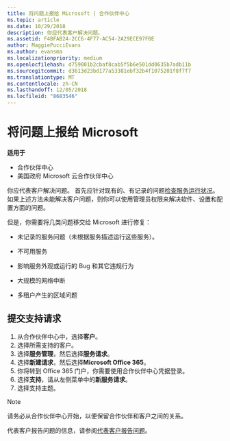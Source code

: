 ```yaml
---
title: 将问题上报给 Microsoft | 合作伙伴中心
ms.topic: article
ms.date: 10/29/2018
description: 你应代表客户解决问题。
ms.assetid: F4BFAB24-2CC6-4F77-AC54-2A29ECE97F0E
author: MaggiePucciEvans
ms.author: evansma
ms.localizationpriority: medium
ms.openlocfilehash: d759001b2cbaf8cab5f5b6e501dd0635b7adb11b
ms.sourcegitcommit: d3613d23bd177a53381ebf32b4f1075201f8f7f7
ms.translationtype: MT
ms.contentlocale: zh-CN
ms.lasthandoff: 12/05/2018
ms.locfileid: "8683546"
---
```

# <a name="escalate-problems-to-microsoft"></a>将问题上报给 Microsoft

**适用于**

-  合作伙伴中心
-  美国政府 Microsoft 云合作伙伴中心


你应代表客户解决问题。 首先应针对现有的、有记录的问题[检查服务运行状况](check-service-health.md)。 如果上述方法未能解决客户问题，则你可以使用管理员权限来解决软件、设置和配置方面的问题。

但是，你需要将几类问题移交给 Microsoft 进行修复：

-   未记录的服务问题（未根据服务描述运行这些服务）。

-   不可用服务

-   影响服务外观或运行的 Bug 和其它违规行为

-   大规模的网络中断

-   多租户产生的区域问题

## <a name="submit-a-support-request"></a>提交支持请求

1. 从合作伙伴中心中，选择**客户**。
2. 选择所需支持的客户。
3. 选择**服务管理**，然后选择**服务请求**。
4. 选择**新建请求**，然后选择**Microsoft Office 365**。
5. 你将转到 Office 365 门户，你需要使用合作伙伴中心凭据登录。
6. 选择**支持**，请从左侧菜单中的**新服务请求**。
7. 选择支持主题。

>[!NOTE]
>请务必从合作伙伴中心开始，以便保留合作伙伴和客户之间的关系。 


代表客户报告问题的信息，请参阅[代表客户报告问题](report-problems-on-behalf-of-a-customer.md)。

 

 




